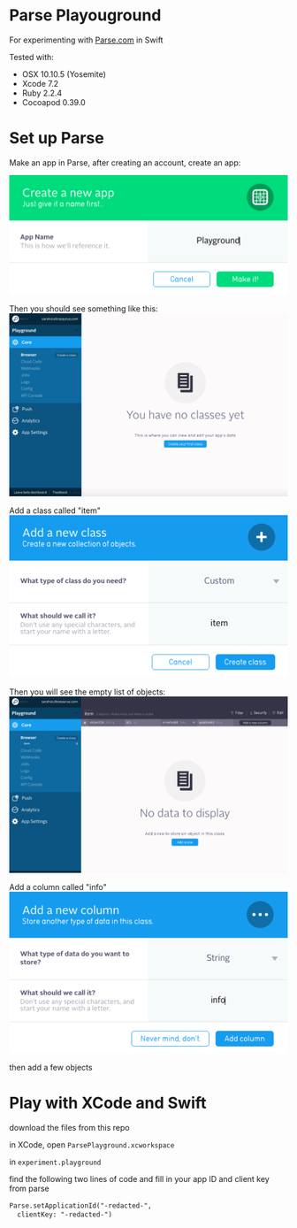 # Parse Playouground

For experimenting with [Parse.com](https://www.parse.com/) in Swift

Tested with:
* OSX 10.10.5 (Yosemite)
* Xcode 7.2
* Ruby 2.2.4
* Cocoapod 0.39.0

# Set up Parse

Make an app in Parse, after creating an account, create an app:

![](doc/parse/1-create-app.png)

Then you should see something like this:
![](doc/parse/2-new-app-screen.png)

Add a class called "item"
![](doc/parse/3-add-class.png)

Then you will see the empty list of objects:
![](doc/parse/4-view-object-list.png)

Add a column called "info"
![](doc/parse/5-add-column.png)

then add a few objects

# Play with XCode and Swift

download the files from this repo

in XCode, open `ParsePlayground.xcworkspace`

in `experiment.playground`

find the following two lines of code and fill in your app ID and client key from parse

```
Parse.setApplicationId("-redacted-",
  clientKey: "-redacted-")
```
